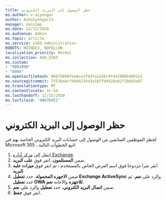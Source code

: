 ```yaml
---
title: حظر الوصول إلى البريد الكتروني
ms.author: v-aiyengar
author: AshaIyengar21
manager: dansimp
ms.date: 12/15/2020
ms.audience: Admin
ms.topic: article
ms.service: o365-administration
ROBOTS: NOINDEX, NOFOLLOW
localization_priority: Normal
ms.collection: Adm_O365
ms.custom:
- "9003890"
- "6944"
ms.openlocfilehash: 06079800fee6ce3fb47a1e56c9f4429805d061e2
ms.sourcegitcommit: 72536a4cf4b84235d3a16ffdd428a92f38dd5e87
ms.translationtype: MT
ms.contentlocale: ar-SA
ms.lasthandoff: 12/15/2020
ms.locfileid: "49676951"
---
```

# <a name="block-access-to-email"></a>حظر الوصول إلى البريد الكتروني

لحظر الموظفين السابقين من الوصول إلى حسابات البريد الكتروني الخاصة بهم في Microsoft 365 ، اتبع الخطوات التالية:

1. انتقل إلى [مركز أداره Exchange](https://go.microsoft.com/fwlink/?linkid=2138629).
1. ضمن **المستلمون**، انقر فوق **علب البريد**.
1. انقر نقرا مزدوجا فوق اسم العرض الخاص بالمستخدم ، ثم انقر فوق **ميزات علبه البريد**.
1. ضمن **الاجهزه المحمولة**، حدد **تعطيل Exchange ActiveSync** والرد علي **نعم**، ثم حدد **تعطيل OWA للاجهزه** والاجابه **نعم**.
1. ضمن **اتصال البريد الكتروني**، حدد **تعطيل** والرد علي **نعم**.
1. انقر فوق **حفظ**.
